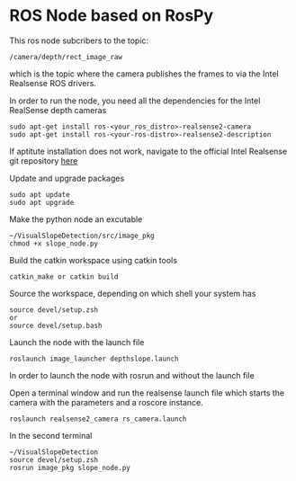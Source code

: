 # ROS Node based on RosPy

This ros node subcribers to the topic: 
```
/camera/depth/rect_image_raw
```

which is the topic where the camera publishes the frames to via the Intel Realsense ROS drivers.

In order to run the node, you need all the dependencies for the Intel RealSense depth cameras

```
sudo apt-get install ros-<your_ros_distro>-realsense2-camera
sudo apt-get install ros-<your-ros-distro>-realsense2-description
```

If aptitute installation does not work, navigate to the official Intel Realsense git repository [here](https://github.com/IntelRealSense/realsense-ros)




Update and upgrade packages


```
sudo apt update
sudo apt upgrade
```
Make the python node an excutable
```
~/VisualSlopeDetection/src/image_pkg
chmod +x slope_node.py
```
Build the catkin workspace using catkin tools
```
catkin_make or catkin build
```

Source the workspace, depending on which shell your system has
```
source devel/setup.zsh
or 
source devel/setup.bash
```
Launch the node with the launch file

```
roslaunch image_launcher depthslope.launch
```

In order to launch the node with rosrun and without the launch file

Open a terminal window and run the realsense launch file which starts the camera with the parameters and a roscore instance.

```
roslaunch realsense2_camera rs_camera.launch
```
In the second terminal 
```
~/VisualSlopeDetection
source devel/setup.zsh
rosrun image_pkg slope_node.py
```

